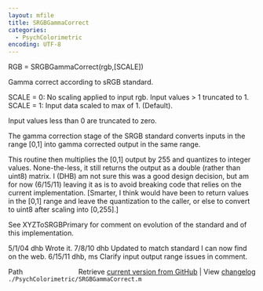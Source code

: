 ```yaml
---
layout: mfile
title: SRGBGammaCorrect
categories:
  - PsychColorimetric
encoding: UTF-8
---
```


RGB = SRGBGammaCorrect(rgb,[SCALE])

Gamma correct according to sRGB standard.

SCALE = 0: No scaling applied to input rgb.  Input values > 1 truncated to 1.
SCALE = 1: Input data scaled to max of 1.  (Default).

Input values less than 0 are truncated to zero.

The gamma correction stage of the SRGB standard converts inputs in the
range [0,1] into gamma corrected output in the same range.

This routine then multiplies the [0,1] output by 255 and quantizes
to integer values.  None-the-less, it still returns the output as
a double (rather than uint8) matrix.  I (DHB) am not sure this was
a good design decision, but am for now (6/15/11) leaving it as is
to avoid breaking code that relies on the current implementation.
[Smarter, I think would have been to return values in the [0,1] range
and leave the quantization to the caller, or else to convert to uint8
after scaling into [0,255].]

See XYZToSRGBPrimary for comment on evolution of the standard
and of this implementation.

5/1/04    dhb             Wrote it.
7/8/10    dhb             Updated to match standard I can now find on the web.
6/15/11   dhb, ms         Clarify input output range issues in comment.


<div class="code_header" style="text-align:right;">
  <span style="float:left;">Path&nbsp;&nbsp;</span> <span class="counter">Retrieve <a href=
  "https://raw.github.com/Psychtoolbox-3/Psychtoolbox-3/beta/./PsychColorimetric/SRGBGammaCorrect.m">current version from GitHub</a> | View <a href=
  "https://github.com/Psychtoolbox-3/Psychtoolbox-3/commits/beta/./PsychColorimetric/SRGBGammaCorrect.m">changelog</a></span>
</div>
<div class="code">
  <code>./PsychColorimetric/SRGBGammaCorrect.m</code>
</div>
